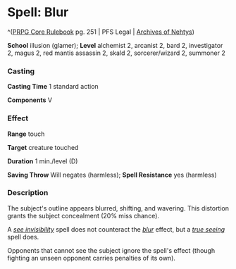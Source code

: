# Spell: Blur

^([PRPG Core Rulebook][ss-blur] pg. 251 | PFS Legal | [Archives of Nehtys][sn-blur])

**School** illusion (glamer); **Level** alchemist 2, arcanist 2, bard 2, investigator 2, magus 2, red mantis assassin 2, skald 2, sorcerer/wizard 2, summoner 2

### Casting

**Casting Time** 1 standard action  

**Components** V

### Effect

**Range** touch  

**Target** creature touched  

**Duration** 1 min./level (D)  

**Saving Throw** Will negates (harmless); **Spell Resistance** yes (harmless)

### Description

The subject's outline appears blurred, shifting, and wavering. This distortion grants the subject concealment (20% miss chance).  

A _[see invisibility]_ spell does not counteract the _[blur]_ effect, but a _[true seeing]_ spell does.  

Opponents that cannot see the subject ignore the spell's effect (though fighting an unseen opponent carries penalties of its own).

[ss-blur]: http://paizo.com/pathfinderRPG/v57
[sn-blur]: http://www.archivesofnethys.com/SpellDisplay.aspx?ItemName=Blur
[true seeing]: http://www.archivesofnethys.com/SpellDisplay.aspx?ItemName=true%20seeing
[see invisibility]: http://www.archivesofnethys.com/SpellDisplay.aspx?ItemName=see%20invisibility
[blur]: http://www.archivesofnethys.com/SpellDisplay.aspx?ItemName=blur